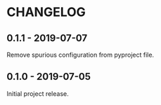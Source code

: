 CHANGELOG
=========

0.1.1 - 2019-07-07
------------------

Remove spurious configuration from pyproject file.

0.1.0 - 2019-07-05
------------------

Initial project release.
